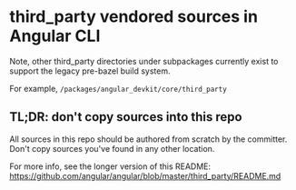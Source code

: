 # third_party vendored sources in Angular CLI

Note, other third_party directories under subpackages currently exist to support the legacy pre-bazel build system.

For example, `/packages/angular_devkit/core/third_party`

## TL;DR: don't copy sources into this repo

All sources in this repo should be authored from scratch by the committer.
Don't copy sources you've found in any other location.

For more info, see the longer version of this README:
https://github.com/angular/angular/blob/master/third_party/README.md
